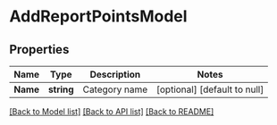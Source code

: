 # AddReportPointsModel

## Properties
Name | Type | Description | Notes
------------ | ------------- | ------------- | -------------
**Name** | **string** | Category name | [optional] [default to null]

[[Back to Model list]](../README.md#documentation-for-models) [[Back to API list]](../README.md#documentation-for-api-endpoints) [[Back to README]](../README.md)


